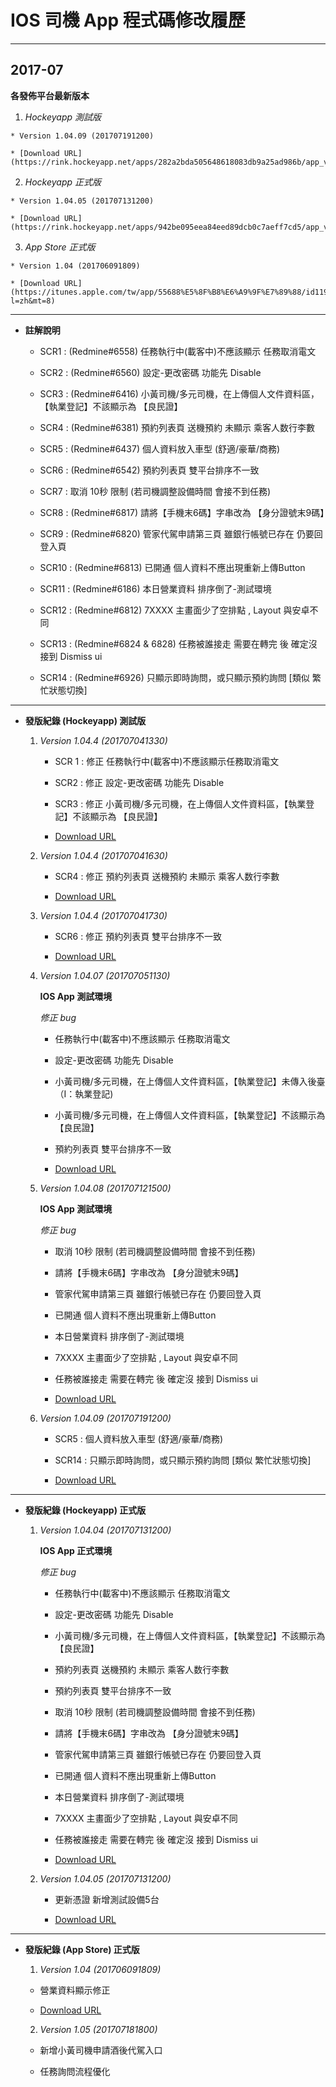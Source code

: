 # IOS 司機 App 程式碼修改履歷

---
## 2017-07

**各發佈平台最新版本**

  1. _Hockeyapp 測試版_

    * Version 1.04.09 (201707191200)

    * [Download URL](https://rink.hockeyapp.net/apps/282a2bda505648618083db9a25ad986b/app_versions/9)

  2. _Hockeyapp 正式版_

    * Version 1.04.05 (201707131200)

    * [Download URL](https://rink.hockeyapp.net/apps/942be095eea84eed89dcb0c7aeff7cd5/app_versions/3)

  3. _App Store 正式版_

    * Version 1.04 (201706091809)

    * [Download URL](https://itunes.apple.com/tw/app/55688%E5%8F%B8%E6%A9%9F%E7%89%88/id1190486682?l=zh&mt=8)

---
* **註解說明**

  * SCR1  : (Redmine#6558) 任務執行中(載客中)不應該顯示 任務取消電文

  * SCR2  : (Redmine#6560) 設定-更改密碼 功能先 Disable

  * SCR3  : (Redmine#6416) 小黃司機/多元司機，在上傳個人文件資料區，【執業登記】不該顯示為 【良民證】

  * SCR4  : (Redmine#6381) 預約列表頁 送機預約 未顯示 乘客人数行李數

  * SCR5  : (Redmine#6437) 個人資料放入車型 (舒適/豪華/商務)

  * SCR6  : (Redmine#6542) 預約列表頁 雙平台排序不一致

  * SCR7  : 取消 10秒 限制 (若司機調整設備時間 會接不到任務)

  * SCR8  : (Redmine#6817) 請將【手機末6碼】字串改為 【身分證號末9碼】

  * SCR9  : (Redmine#6820) 管家代駕申請第三頁 雖銀行帳號已存在 仍要回登入頁

  * SCR10 : (Redmine#6813) 已開通 個人資料不應出現重新上傳Button

  * SCR11 : (Redmine#6186) 本日營業資料 排序倒了-測試環境

  * SCR12 : (Redmine#6812) 7XXXX 主畫面少了空排點 , Layout 與安卓不同

  * SCR13 : (Redmine#6824 & 6828) 任務被誰接走 需要在轉完 後 確定沒 接到 Dismiss ui

  * SCR14 : (Redmine#6926) 只顯示即時詢問，或只顯示預約詢問 [類似 繁忙狀態切換]

---
* **發版紀錄 (Hockeyapp) 測試版**

  1. *Version 1.04.4 (201707041330)*
      * SCR 1 : 修正 任務執行中(載客中)不應該顯示任務取消電文

      * SCR2 : 修正 設定-更改密碼 功能先 Disable

      * SCR3 : 修正 小黃司機/多元司機，在上傳個人文件資料區，【執業登記】不該顯示為 【良民證】

      * [Download URL](https://rink.hockeyapp.net/apps/282a2bda505648618083db9a25ad986b)

  2. *Version 1.04.4 (201707041630)*
      * SCR4 : 修正 預約列表頁 送機預約 未顯示 乘客人数行李數

      * [Download URL](https://rink.hockeyapp.net/apps/282a2bda505648618083db9a25ad986b/app_versions/5)

  3. *Version 1.04.4 (201707041730)*
      * SCR6 : 修正 預約列表頁 雙平台排序不一致

      * [Download URL](https://rink.hockeyapp.net/apps/282a2bda505648618083db9a25ad986b/app_versions/6)
  4. *Version 1.04.07 (201707051130)*

      **IOS App 測試環境**

      _修正 bug_

      * 任務執行中(載客中)不應該顯示 任務取消電文

      * 設定-更改密碼 功能先 Disable

      * 小黃司機/多元司機，在上傳個人文件資料區，【執業登記】未傳入後臺（I：執業登記)

      * 小黃司機/多元司機，在上傳個人文件資料區，【執業登記】不該顯示為 【良民證】

      * 預約列表頁 雙平台排序不一致

      * [Download URL](https://rink.hockeyapp.net/apps/282a2bda505648618083db9a25ad986b)

  5. *Version 1.04.08 (201707121500)*

      **IOS App 測試環境**

      _修正 bug_

      * 取消 10秒 限制 (若司機調整設備時間 會接不到任務)

      * 請將【手機末6碼】字串改為 【身分證號末9碼】

      * 管家代駕申請第三頁 雖銀行帳號已存在 仍要回登入頁

      * 已開通 個人資料不應出現重新上傳Button

      * 本日營業資料 排序倒了-測試環境

      * 7XXXX 主畫面少了空排點 , Layout 與安卓不同

      * 任務被誰接走 需要在轉完 後 確定沒 接到 Dismiss ui

      * [Download URL](https://rink.hockeyapp.net/apps/282a2bda505648618083db9a25ad986b/app_versions/8)

  5. *Version 1.04.09 (201707191200)*

      * SCR5 : 個人資料放入車型 (舒適/豪華/商務)

      * SCR14 : 只顯示即時詢問，或只顯示預約詢問 [類似 繁忙狀態切換]

      * [Download URL](https://rink.hockeyapp.net/apps/282a2bda505648618083db9a25ad986b/app_versions/9)


---
* **發版紀錄 (Hockeyapp) 正式版**

  1. *Version 1.04.04 (201707131200)*

      **IOS App 正式環境**

      _修正 bug_
      * 任務執行中(載客中)不應該顯示 任務取消電文

      * 設定-更改密碼 功能先 Disable

      * 小黃司機/多元司機，在上傳個人文件資料區，【執業登記】不該顯示為 【良民證】

      * 預約列表頁 送機預約 未顯示 乘客人数行李數

      * 預約列表頁 雙平台排序不一致

      * 取消 10秒 限制 (若司機調整設備時間 會接不到任務)

      * 請將【手機末6碼】字串改為 【身分證號末9碼】

      * 管家代駕申請第三頁 雖銀行帳號已存在 仍要回登入頁

      * 已開通 個人資料不應出現重新上傳Button

      * 本日營業資料 排序倒了-測試環境

      * 7XXXX 主畫面少了空排點 , Layout 與安卓不同

      * 任務被誰接走 需要在轉完 後 確定沒 接到 Dismiss ui

      * [Download URL](https://rink.hockeyapp.net/apps/942be095eea84eed89dcb0c7aeff7cd5)

  2. *Version 1.04.05 (201707131200)*

      * 更新憑證 新增測試設備5台

      * [Download URL](https://rink.hockeyapp.net/apps/942be095eea84eed89dcb0c7aeff7cd5/app_versions/3)


---
* **發版紀錄 (App Store) 正式版**

  1. *Version 1.04 (201706091809)*

    * 營業資料顯示修正

    * [Download URL](https://itunes.apple.com/tw/app/55688%E5%8F%B8%E6%A9%9F%E7%89%88/id1190486682?l=zh&mt=8)

  2. *Version 1.05 (201707181800)*  

    * 新增小黃司機申請酒後代駕入口

    * 任務詢問流程優化
